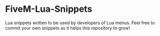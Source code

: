 # FiveM-Lua-Snippets

Lua snippets written to be used by developers of Lua menus. Feel free to commit your own snippets as it helps this repository to grow!
